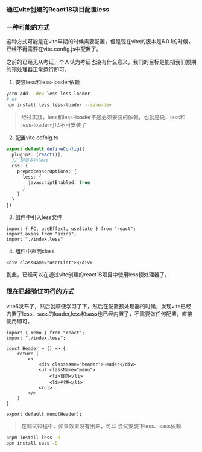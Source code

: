 ### 通过vite创建的React18项目配置less

### 一种可能的方式

这种方式可能是在vite早期的时候需要配置，但是现在vite的版本是6.0.1的时候，已经不再需要在vite.config.js中配置了。

之前的已经无从考证，个人认为考证也没有什么意义，我们的目标是能把我们预期的预处理器正常运行即可。

1. 安装less和less-loader依赖

```bash
yarn add --dev less less-loader
# or
npm install less less-loader --save-dev
```

> 经过实践，less和less-loader不是必须安装的依赖，也就是说，less和less-loader可以不用安装了

2. 配置vite.cofnig.ts

```ts
export default defineConfig({
  plugins: [react()],
  // 配置支持less
  css: {
    preprocessorOptions: {
      less: {
        javascriptEnabled: true
      }
    }
  }
})
```

3. 组件中引入less文件

```tsx
import { FC, useEffect, useState } from "react";
import axios from "axios";
import "./index.less"
```

4. 组件中声明class

```tsx
<div className="userList"></div>
```

到此，已经可以在通过vite创建的react18项目中使用less预处理器了。

### 现在已经验证可行的方式

vite6发布了，然后就顺便学习了下，然后在配置预处理器的时候，发现vite已经内置了less、sass的loader,less和sass也已经内置了，不需要做任何配置，直接使用即可。

```tsx
import { memo } from "react";
import "./index.less";

const Header = () => {
    return (
        <>
            <div className="header">Header</div>
            <ul className="menu">
                <li>首页</li>
                <li>列表</li>
            </ul>
        </>
    )
}

export default memo(Header);
```

> 在调试过程中，如果效果没有出来，可以 尝试安装下less、sass依赖

```bash
pnpm install less -D
ppm install sass -D
```